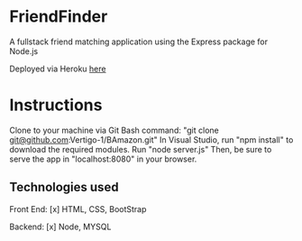 # FriendFinder
A fullstack friend matching application using the Express package for Node.js

Deployed via Heroku [here](https://friendfinder81.herokuapp.com/)

# Instructions
Clone to your machine via Git Bash command: "git clone git@github.com:Vertigo-1/BAmazon.git"
In Visual Studio, run "npm install" to download the required modules.
Run "node server.js"
Then, be sure to serve the app in "localhost:8080" in your browser.

## Technologies used
Front End:
[x] HTML, CSS, BootStrap

Backend:
[x] Node, MYSQL
